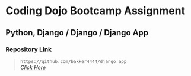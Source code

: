 # Coding Dojo Bootcamp Assignment
## Python, Django / Django / Django App

### Repository Link  

> ``` https://github.com/bakker4444/django_app ```  
> _[Click Here](https://github.com/bakker4444/django_app)_  
